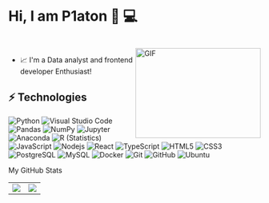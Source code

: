 # Hi, I am P1aton   👋 :computer: 

<p>
  </br>
      <img align="right" width="250" height="180" alt="GIF" src="https://github.com/shazx06/shazx06/blob/master/assets/code.gif?raw=true" width="750" height="520" />
</p>

- 📈 I'm a Data analyst and frontend developer Enthusiast!


## ⚡ Technologies

![Python](https://img.shields.io/badge/-Python-333333?style=flat&logo=python)
![Visual Studio Code](https://img.shields.io/badge/-VScode-333333?style=flat&logo=visual-studio-code&logoColor=007ACC)
![Pandas](https://img.shields.io/badge/-Pandas-333333?style=flat&logo=pandas)
![NumPy](https://img.shields.io/badge/-NumPy-333333?style=flat&logo=numpy)
![Jupyter](https://img.shields.io/badge/-Jupyter-333333?style=flat&logo=Jupyter)
![Anaconda](https://img.shields.io/badge/-Anaconda-333333?style=flat&logo=Anaconda)
![R (Statistics)](https://img.shields.io/badge/-R-333333?style=flat&logo=R&logoColor=276DC3)
![JavaScript](https://img.shields.io/badge/-JavaScript-black?style=flat-square&logo=javascript)
![Nodejs](https://img.shields.io/badge/-Nodejs-black?style=flat-square&logo=Node.js)
![React](https://img.shields.io/badge/-React-black?style=flat-square&logo=react)
![TypeScript](https://img.shields.io/badge/-TypeScript-007ACC?style=flat-square&logo=typescript)
![HTML5](https://img.shields.io/badge/-HTML5-E34F26?style=flat-square&logo=html5&logoColor=white)
![CSS3](https://img.shields.io/badge/-CSS3-1572B6?style=flat-square&logo=css3)
![PostgreSQL](https://img.shields.io/badge/-PostgreSQL-336791?style=flat-square&logo=postgresql)
![MySQL](https://img.shields.io/badge/-MySQL-black?style=flat-square&logo=mysql)
![Docker](https://img.shields.io/badge/-Docker-black?style=flat-square&logo=docker)
![Git](https://img.shields.io/badge/-Git-black?style=flat-square&logo=git)
![GitHub](https://img.shields.io/badge/-GitHub-181717?style=flat-square&logo=github)
![Ubuntu](https://img.shields.io/badge/-Ubuntu-333333?style=flat&logo=Ubuntu)

<detail>
  <symmary>My GitHub Stats</summary>
    <table>
    <tr>
        <td>
        <img
            src="https://github-readme-stats.vercel.app/api?username=p1aton&hide=issues&show_icons=true"/>
        </td>
        <td>
        <img
            src="https://github-readme-stats.vercel.app/api/top-langs/?username=p1aton&layout=compact"/>
        </td>
    </tr>
    </table>
  </detail>







